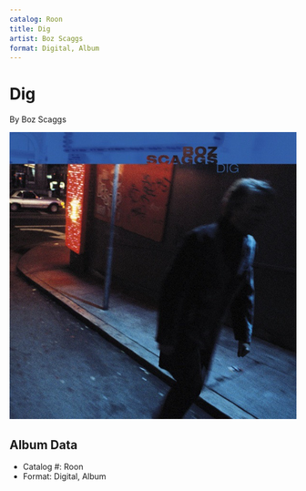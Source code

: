 ```yaml
---
catalog: Roon
title: Dig
artist: Boz Scaggs
format: Digital, Album
---
```


# Dig

By Boz Scaggs

![](../../assets/albumcovers/Boz_Scaggs-Dig.png)

## Album Data

- Catalog #: Roon
- Format: Digital, Album

